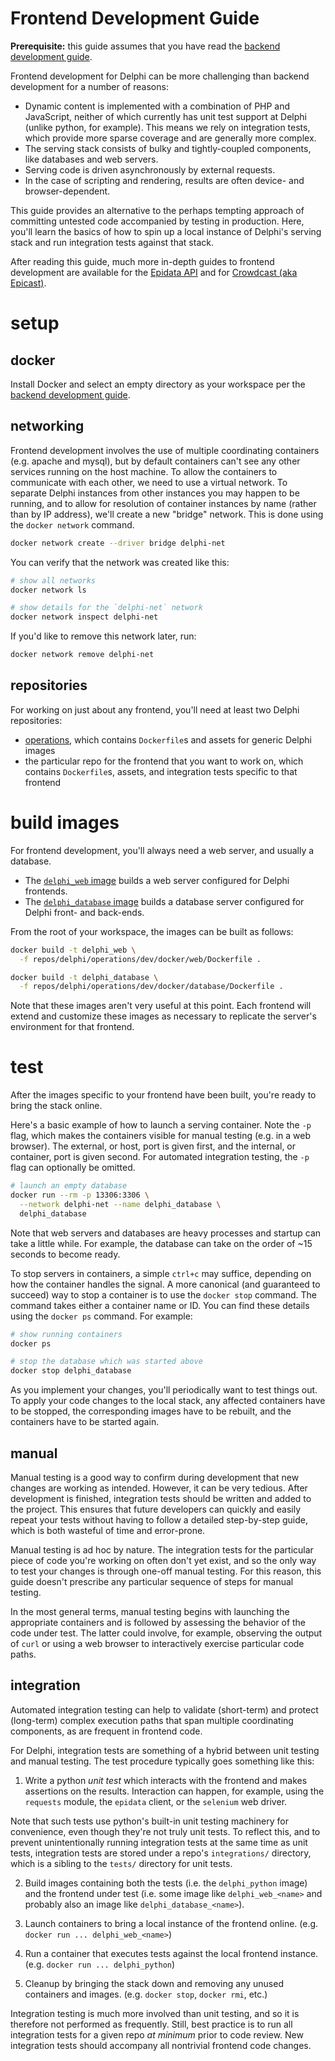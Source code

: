 # Frontend Development Guide

**Prerequisite:** this guide assumes that you have read the
[backend development guide](backend_development.md).

Frontend development for Delphi can be more challenging than backend
development for a number of reasons:

- Dynamic content is implemented with a combination of PHP and JavaScript,
  neither of which currently has unit test support at Delphi (unlike python,
  for example). This means we rely on integration tests, which provide more
  sparse coverage and are generally more complex.
- The serving stack consists of bulky and tightly-coupled components, like
  databases and web servers.
- Serving code is driven asynchronously by external requests.
- In the case of scripting and rendering, results are often device- and
  browser-dependent.

This guide provides an alternative to the perhaps tempting approach of
committing untested code accompanied by testing in production. Here, you'll
learn the basics of how to spin up a local instance of Delphi's serving stack
and run integration tests against that stack.

After reading this guide, much more in-depth guides to frontend development are
available for the
[Epidata API](https://github.com/cmu-delphi/delphi-epidata/blob/master/docs/epidata_development.md)
and for
[Crowdcast (aka Epicast)](https://github.com/cmu-delphi/www-epicast/blob/master/docs/epicast_development.md).

# setup

## docker

Install Docker and select an empty directory as your workspace per the
[backend development guide](backend_development.md#install-docker).

## networking

Frontend development involves the use of multiple coordinating containers (e.g.
apache and mysql), but by default containers can't see any other services
running on the host machine. To allow the containers to communicate with each
other, we need to use a virtual network. To separate Delphi instances from
other instances you may happen to be running, and to allow for resolution of
container instances by name (rather than by IP address), we'll create a new
"bridge" network. This is done using the `docker network` command.

```bash
docker network create --driver bridge delphi-net
```

You can verify that the network was created like this:

```bash
# show all networks
docker network ls

# show details for the `delphi-net` network
docker network inspect delphi-net
```

If you'd like to remove this network later, run:

```bash
docker network remove delphi-net
```

## repositories

For working on just about any frontend, you'll need at least two Delphi
repositories:

- [operations](https://github.com/cmu-delphi/operations), which contains
  `Dockerfile`s and assets for generic Delphi images
- the particular repo for the frontend that you want to work on, which contains
  `Dockerfile`s, assets, and integration tests specific to that frontend

# build images

For frontend development, you'll always need a web server, and usually a
database.

- The [`delphi_web` image](../dev/docker/web/README.md) builds a web server
  configured for Delphi frontends.
- The [`delphi_database` image](../dev/docker/database/README.md) builds a
  database server configured for Delphi front- and back-ends.

From the root of your workspace, the images can be built as follows:

```bash
docker build -t delphi_web \
  -f repos/delphi/operations/dev/docker/web/Dockerfile .

docker build -t delphi_database \
  -f repos/delphi/operations/dev/docker/database/Dockerfile .
```

Note that these images aren't very useful at this point. Each frontend will
extend and customize these images as necessary to replicate the server's
environment for that frontend.

# test

After the images specific to your frontend have been built, you're ready to
bring the stack online.

Here's a basic example of how to launch a serving container. Note the `-p`
flag, which makes the containers visible for manual testing (e.g. in a web
browser). The external, or host, port is given first, and the internal, or
container, port is given second. For automated integration testing, the `-p`
flag can optionally be omitted.

```bash
# launch an empty database
docker run --rm -p 13306:3306 \
  --network delphi-net --name delphi_database \
  delphi_database
```

Note that web servers and databases are heavy processes and startup can take a
little while. For example, the database can take on the order of ~15 seconds to
become ready.

To stop servers in containers, a simple `ctrl+c` may suffice, depending on how
the container handles the signal. A more canonical (and guaranteed to succeed)
way to stop a container is to use the `docker stop` command. The command takes
either a container name or ID. You can find these details using the `docker ps`
command. For example:

```bash
# show running containers
docker ps

# stop the database which was started above
docker stop delphi_database
```

As you implement your changes, you'll periodically want to test things out. To
apply your code changes to the local stack, any affected containers have to be
stopped, the corresponding images have to be rebuilt, and the containers have
to be started again.

## manual

Manual testing is a good way to confirm during development that new changes are
working as intended. However, it can be very tedious. After development is
finished, integration tests should be written and added to the project. This
ensures that future developers can quickly and easily repeat your tests without
having to follow a detailed step-by-step guide, which is both wasteful of time
and error-prone.

Manual testing is ad hoc by nature. The integration tests for the particular
piece of code you're working on often don't yet exist, and so the only way to
test your changes is through one-off manual testing. For this reason, this
guide doesn't prescribe any particular sequence of steps for manual testing.

In the most general terms, manual testing begins with launching the appropriate
containers and is followed by assessing the behavior of the code under test.
The latter could involve, for example, observing the output of `curl` or using
a web browser to interactively exercise particular code paths.

## integration

Automated integration testing can help to validate (short-term) and protect
(long-term) complex execution paths that span multiple coordinating components,
as are frequent in frontend code.

For Delphi, integration tests are something of a hybrid between unit testing
and manual testing. The test procedure typically goes something like this:

1. Write a python _unit test_ which interacts with the frontend and makes
  assertions on the results. Interaction can happen, for example, using the
  `requests` module, the `epidata` client, or the `selenium` web driver.

  Note that such tests use python's built-in unit testing machinery for
  convenience, even though they're not truly unit tests. To reflect this, and
  to prevent unintentionally running integration tests at the same time as unit
  tests, integration tests are stored under a repo's `integrations/` directory,
  which is a sibling to the `tests/` directory for unit tests.

2. Build images containing both the tests (i.e. the `delphi_python` image) and
  the frontend under test (i.e. some image like `delphi_web_<name>` and
  probably also an image like `delphi_database_<name>`).

3. Launch containers to bring a local instance of the frontend online. (e.g.
  `docker run ... delphi_web_<name>`)

4. Run a container that executes tests against the local frontend instance.
  (e.g. `docker run ... delphi_python`)

5. Cleanup by bringing the stack down and removing any unused containers and
  images. (e.g. `docker stop`, `docker rmi`, etc.)

Integration testing is much more involved than unit testing, and so it is
therefore not performed as frequently. Still, best practice is to run all
integration tests for a given repo _at minimum_ prior to code review. New
integration tests should accompany all nontrivial frontend code changes.

